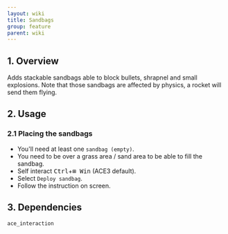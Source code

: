 ```yaml
---
layout: wiki
title: Sandbags
group: feature
parent: wiki
---
```


## 1. Overview

Adds stackable sandbags able to block bullets, shrapnel and small explosions.
Note that those sandbags are affected by physics, a rocket will send them flying.

## 2. Usage

### 2.1 Placing the sandbags
- You'll need at least one `sandbag (empty)`.
- You need to be over a grass area / sand area to be able to fill the sandbag.
- Self interact <kbd>Ctrl</kbd>+<kbd>⊞&nbsp;Win</kbd> (ACE3 default).
- Select `Deploy sandbag`.
- Follow the instruction on screen.

## 3. Dependencies

`ace_interaction`